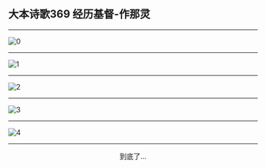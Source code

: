 
## 大本诗歌369 经历基督-作那灵
        
<div id="aplayer0"></div>

---

<img alt="0" data-original="https://cdn.jsdelivr.net/gh/k34869/shi/data/d0369/0">

---

<img alt="1" data-original="https://cdn.jsdelivr.net/gh/k34869/shi/data/d0369/1">

---

<img alt="2" data-original="https://cdn.jsdelivr.net/gh/k34869/shi/data/d0369/2">

---

<img alt="3" data-original="https://cdn.jsdelivr.net/gh/k34869/shi/data/d0369/3">

---

<img alt="4" data-original="https://cdn.jsdelivr.net/gh/k34869/shi/data/d0369/4">

---

<p style="text-align: center">到底了...</p>

<script src="/js/dist-view.js"></script>

<script>
MAIN.id = 'd0369';
        
const ap0 = new APlayer({
    container: document.getElementById('aplayer0'),
    volume: 1,
    loop: 'none',
    preload: 'none',
    audio: [{
        name: '大本诗歌369.mp3',
        artist: '大本诗歌',
        url: 'https://res.wx.qq.com/voice/getvoice?mediaid=MzI0NTk3MDM5M18yMjQ3NDkyMDMy',
        cover: '/favicon'
    }]
});
</script>
